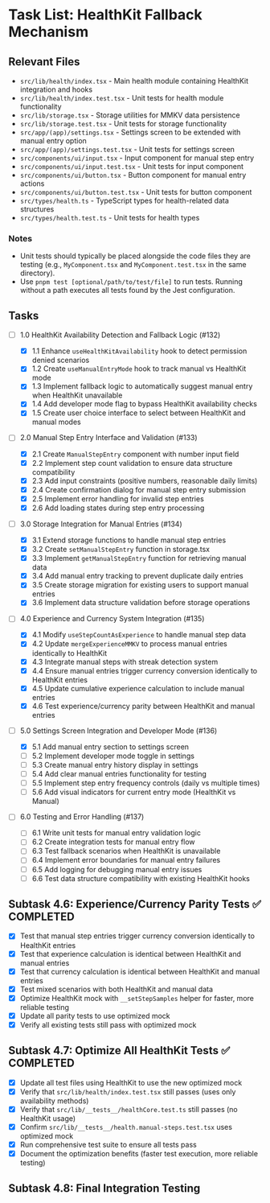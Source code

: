 # Task List: HealthKit Fallback Mechanism

## Relevant Files

- `src/lib/health/index.tsx` - Main health module containing HealthKit integration and hooks
- `src/lib/health/index.test.tsx` - Unit tests for health module functionality
- `src/lib/storage.tsx` - Storage utilities for MMKV data persistence
- `src/lib/storage.test.tsx` - Unit tests for storage functionality
- `src/app/(app)/settings.tsx` - Settings screen to be extended with manual entry option
- `src/app/(app)/settings.test.tsx` - Unit tests for settings screen
- `src/components/ui/input.tsx` - Input component for manual step entry
- `src/components/ui/input.test.tsx` - Unit tests for input component
- `src/components/ui/button.tsx` - Button component for manual entry actions
- `src/components/ui/button.test.tsx` - Unit tests for button component
- `src/types/health.ts` - TypeScript types for health-related data structures
- `src/types/health.test.ts` - Unit tests for health types

### Notes

- Unit tests should typically be placed alongside the code files they are testing (e.g., `MyComponent.tsx` and `MyComponent.test.tsx` in the same directory).
- Use `pnpm test [optional/path/to/test/file]` to run tests. Running without a path executes all tests found by the Jest configuration.

## Tasks

- [ ] 1.0 HealthKit Availability Detection and Fallback Logic (#132)

  - [x] 1.1 Enhance `useHealthKitAvailability` hook to detect permission denied scenarios
  - [x] 1.2 Create `useManualEntryMode` hook to track manual vs HealthKit mode
  - [x] 1.3 Implement fallback logic to automatically suggest manual entry when HealthKit unavailable
  - [x] 1.4 Add developer mode flag to bypass HealthKit availability checks
  - [x] 1.5 Create user choice interface to select between HealthKit and manual modes

- [ ] 2.0 Manual Step Entry Interface and Validation (#133)

  - [x] 2.1 Create `ManualStepEntry` component with number input field
  - [x] 2.2 Implement step count validation to ensure data structure compatibility
  - [x] 2.3 Add input constraints (positive numbers, reasonable daily limits)
  - [x] 2.4 Create confirmation dialog for manual step entry submission
  - [x] 2.5 Implement error handling for invalid step entries
  - [x] 2.6 Add loading states during step entry processing

- [ ] 3.0 Storage Integration for Manual Entries (#134)

  - [x] 3.1 Extend storage functions to handle manual step entries
  - [x] 3.2 Create `setManualStepEntry` function in storage.tsx
  - [x] 3.3 Implement `getManualStepEntry` function for retrieving manual data
  - [x] 3.4 Add manual entry tracking to prevent duplicate daily entries
  - [x] 3.5 Create storage migration for existing users to support manual entries
  - [x] 3.6 Implement data structure validation before storage operations

- [ ] 4.0 Experience and Currency System Integration (#135)

  - [x] 4.1 Modify `useStepCountAsExperience` to handle manual step data
  - [x] 4.2 Update `mergeExperienceMMKV` to process manual entries identically to HealthKit
  - [x] 4.3 Integrate manual steps with streak detection system
  - [x] 4.4 Ensure manual entries trigger currency conversion identically to HealthKit entries
  - [x] 4.5 Update cumulative experience calculation to include manual entries
  - [x] 4.6 Test experience/currency parity between HealthKit and manual entries

- [ ] 5.0 Settings Screen Integration and Developer Mode (#136)

  - [x] 5.1 Add manual entry section to settings screen
  - [ ] 5.2 Implement developer mode toggle in settings
  - [ ] 5.3 Create manual entry history display in settings
  - [ ] 5.4 Add clear manual entries functionality for testing
  - [ ] 5.5 Implement step entry frequency controls (daily vs multiple times)
  - [ ] 5.6 Add visual indicators for current entry mode (HealthKit vs Manual)

- [ ] 6.0 Testing and Error Handling (#137)
  - [ ] 6.1 Write unit tests for manual entry validation logic
  - [ ] 6.2 Create integration tests for manual entry flow
  - [ ] 6.3 Test fallback scenarios when HealthKit is unavailable
  - [ ] 6.4 Implement error boundaries for manual entry failures
  - [ ] 6.5 Add logging for debugging manual entry issues
  - [ ] 6.6 Test data structure compatibility with existing HealthKit hooks

## Subtask 4.6: Experience/Currency Parity Tests ✅ COMPLETED

- [x] Test that manual step entries trigger currency conversion identically to HealthKit entries
- [x] Test that experience calculation is identical between HealthKit and manual entries
- [x] Test that currency calculation is identical between HealthKit and manual entries
- [x] Test mixed scenarios with both HealthKit and manual data
- [x] Optimize HealthKit mock with `__setStepSamples` helper for faster, more reliable testing
- [x] Update all parity tests to use optimized mock
- [x] Verify all existing tests still pass with optimized mock

## Subtask 4.7: Optimize All HealthKit Tests ✅ COMPLETED

- [x] Update all test files using HealthKit to use the new optimized mock
- [x] Verify that `src/lib/health/index.test.tsx` still passes (uses only availability methods)
- [x] Verify that `src/lib/__tests__/healthCore.test.ts` still passes (no HealthKit usage)
- [x] Confirm `src/lib/__tests__/health.manual-steps.test.tsx` uses optimized mock
- [x] Run comprehensive test suite to ensure all tests pass
- [x] Document the optimization benefits (faster test execution, more reliable testing)

## Subtask 4.8: Final Integration Testing
